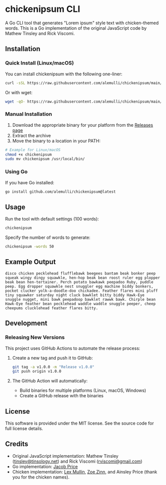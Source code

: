 # chickenipsum CLI

A Go CLI tool that generates "Lorem ipsum" style text with chicken-themed words. This is a Go implementation of the original JavaScript code by Mathew Tinsley and Rick Viscomi.

## Installation

### Quick Install (Linux/macOS)

You can install chickenipsum with the following one-liner:

```bash
curl -sSL https://raw.githubusercontent.com/alemulli/chickenipsum/main/install.sh | bash
```

Or with wget:

```bash
wget -qO- https://raw.githubusercontent.com/alemulli/chickenipsum/main/install.sh | bash
```

### Manual Installation

1. Download the appropriate binary for your platform from the [Releases page](https://github.com/alemulli/chickenipsum/releases)
2. Extract the archive
3. Move the binary to a location in your PATH:

```bash
# Example for Linux/macOS
chmod +x chickenipsum
sudo mv chickenipsum /usr/local/bin/
```

### Using Go

If you have Go installed:

```bash
go install github.com/alemulli/chickenipsum@latest
```

## Usage

Run the tool with default settings (100 words):

```bash
chickenipsum
```

Specify the number of words to generate:

```bash
chickenipsum -words 50
```

## Example Output

```
disco chicken pecklehead flufflebawk beegees bantam beak bonker peep squeak wingy dingy squawkle, hen-hop beak bean roost ruler egg plopper beak bean hen-tertainer. Perch potato bawkawk peepadoo Ruby, puddle peep. Egg dropper squawkle nest snuggler egg machine biddy bonkers, pocket clucker yolk-a-doodle-doo chickadee. Feather flares mini pluff tiny squawker saturday night cluck bawklet bitty biddy Hawk-Eye snuggle nugget, mini bawk peepadoop bawklet rawwk bawk. Chirple bean Hawk-Eye feather bean pecklehead waddle waddle snuggle peeper, cheep cheepums clucklehead feather flares bitty.
```

## Development

### Releasing New Versions

This project uses GitHub Actions to automate the release process:

1. Create a new tag and push it to GitHub:
   ```bash
   git tag -a v1.0.0 -m "Release v1.0.0"
   git push origin v1.0.0
   ```

2. The GitHub Action will automatically:
   - Build binaries for multiple platforms (Linux, macOS, Windows)
   - Create a GitHub release with the binaries

## License

This software is provided under the MIT license. See the source code for full license details.

## Credits

- Original JavaScript implementation: Mathew Tinsley (tinsley@tinsology.net) and Rick Viscomi (rviscomi@gmail.com)
- Go implementation: [Jacob Price](https://github.com/jacobprice)
- Chicken implementation: [Lex Mullin](https://github.com/alemulli), [Zoe Zinn](https://github.com/zoemzinn), and Ainsley Price (thank you for the chicken names). 